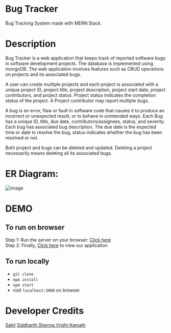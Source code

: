 # Bug Tracker

Bug Tracking System made with MERN Stack.

# Description

Bug Tracker is a web application that keeps track of reported software bugs in software development projects. The database is implemented using mongoDB. The web application involves features such as CRUD operations on projects and its associated bugs.

A user can create multiple projects and each project is associated with a unique project ID, project title, project description, project start date, project contributors, and project status. Project status indicates the completion status of the project. A Project contributor may report multiple bugs.

A bug is an error, flaw or fault in software code that causes it to produce an incorrect or unexpected result, or to behave in unintended ways. Each Bug has a unique ID, title,  due date, contributors/assignees, status, and severity. Each bug has associated bug description. The due date is the expected time or date to resolve the bug, status indicates whether the bug has been resolved or not.

Both project and bugs can be deleted and updated. Deleting a project necessarily means deleting all its associated bugs.

<!-- Steps to reproduce and additional information. -->
<!-- Projects can be filtered based on status , start date and number of bugs whereas bugs can be filtered based on bug status, severity, start date, etc. -->

# ER Diagram: 

![image](https://user-images.githubusercontent.com/57508390/150481035-32190fb1-459d-4fe5-ac90-e891ca768409.png)


# DEMO

## To run on browser 

Step 1: Run the server on your browser: <a target="_blank" href="https://bug-tracker-sever.herokuapp.com/">Click here</a> <br>
Step 2: Finally, <a target="_blank" href="https://bug-tracker-cliet.herokuapp.com/">Click here</a> to view our application

## To run locally

- `git clone`
- `npm install`
- `npm start`
- visit `localhost:3000` on browser

# Developer Credits
<a href="https://github.com/Sahil-101">Sahil</a>
<a href="https://github.com/siddharthsharma19">Siddharth Sharma </a>
<a href="https://github.com/vridhi-vk">Vridhi Kamath </a>



